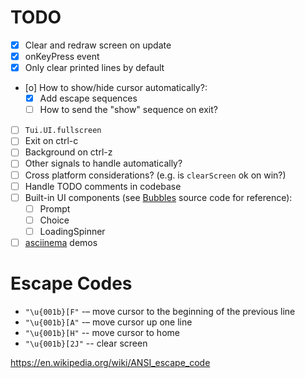 # TODO
 
* [X] Clear and redraw screen on update
* [X] onKeyPress event
* [X] Only clear printed lines by default
* [o] How to show/hide cursor automatically?:
  * [X] Add escape sequences
  * [ ] How to send the "show" sequence on exit?
* [ ] `Tui.UI.fullscreen`
* [ ] Exit on ctrl-c
* [ ] Background on ctrl-z
* [ ] Other signals to handle automatically?
* [ ] Cross platform considerations? (e.g. is `clearScreen` ok on win?)
* [ ] Handle TODO comments in codebase
* [ ] Built-in UI components (see [Bubbles][1] source code for reference):
    * [ ] Prompt
    * [ ] Choice
    * [ ] LoadingSpinner
* [ ] [asciinema][2] demos

[1]: https://github.com/charmbracelet/bubbles
[2]: https://docs.asciinema.org/getting-started/

# Escape Codes
 
* `"\u{001b}[F"`  -– move cursor to the beginning of the previous line
* `"\u{001b}[A"`  -– move cursor up one line
* `"\u{001b}[H"`  -- move cursor to home
* `"\u{001b}[2J"` -- clear screen

https://en.wikipedia.org/wiki/ANSI_escape_code
